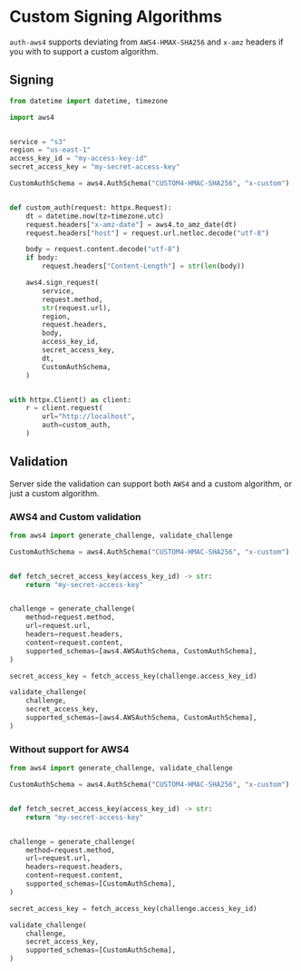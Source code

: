 # Custom Signing Algorithms

`auth-aws4` supports deviating from `AWS4-HMAX-SHA256` and `x-amz` headers if
you with to support a custom algorithm.

## Signing

```python
from datetime import datetime, timezone

import aws4


service = "s3"
region = "us-east-1"
access_key_id = "my-access-key-id"
secret_access_key = "my-secret-access-key"

CustomAuthSchema = aws4.AuthSchema("CUSTOM4-HMAC-SHA256", "x-custom")


def custom_auth(request: httpx.Request):
    dt = datetime.now(tz=timezone.utc)
    request.headers["x-amz-date"] = aws4.to_amz_date(dt)
    request.headers["host"] = request.url.netloc.decode("utf-8")

    body = request.content.decode("utf-8")
    if body:
        request.headers["Content-Length"] = str(len(body))

    aws4.sign_request(
        service,
        request.method,
        str(request.url),
        region,
        request.headers,
        body,
        access_key_id,
        secret_access_key,
        dt,
        CustomAuthSchema,
    )


with httpx.Client() as client:
    r = client.request(
        url="http://localhost",
        auth=custom_auth,
    )
```

## Validation

Server side the validation can support both `AWS4` and a custom algorithm, or
just a custom algorithm.

### AWS4 and Custom validation

```python
from aws4 import generate_challenge, validate_challenge

CustomAuthSchema = aws4.AuthSchema("CUSTOM4-HMAC-SHA256", "x-custom")


def fetch_secret_access_key(access_key_id) -> str:
    return "my-secret-access-key"


challenge = generate_challenge(
    method=request.method,
    url=request.url,
    headers=request.headers,
    content=request.content,
    supported_schemas=[aws4.AWSAuthSchema, CustomAuthSchema],
)

secret_access_key = fetch_access_key(challenge.access_key_id)

validate_challenge(
    challenge,
    secret_access_key,
    supported_schemas=[aws4.AWSAuthSchema, CustomAuthSchema],
)
```

### Without support for AWS4

```python
from aws4 import generate_challenge, validate_challenge

CustomAuthSchema = aws4.AuthSchema("CUSTOM4-HMAC-SHA256", "x-custom")


def fetch_secret_access_key(access_key_id) -> str:
    return "my-secret-access-key"


challenge = generate_challenge(
    method=request.method,
    url=request.url,
    headers=request.headers,
    content=request.content,
    supported_schemas=[CustomAuthSchema],
)

secret_access_key = fetch_access_key(challenge.access_key_id)

validate_challenge(
    challenge,
    secret_access_key,
    supported_schemas=[CustomAuthSchema],
)
```
